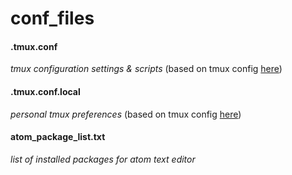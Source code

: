 # conf_files

#### .tmux.conf
*tmux configuration settings & scripts*
(based on tmux config [here](https://github.com/gpakosz/.tmux))

#### .tmux.conf.local
*personal tmux preferences*
(based on tmux config [here](https://github.com/gpakosz/.tmux))

#### atom_package_list.txt
*list of installed packages for atom text editor*
